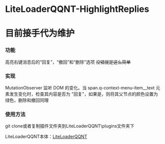 # LiteLoaderQQNT-HighlightReplies
# 目前接手代为维护

### 功能
高亮右键消息后的“回复”，“撤回”和“删除”选项
<del>没错就是这么简单</del>

### 实现
MutationObserver 监听 DOM 的变化。当 span.q-context-menu-item__text 元素发生变化时，检查其内容是否为 "回复"，如果是，则将其父节点的颜色设置为绿色，删除和撤回同理

### 使用方法
git clone或者复制插件文件夹到LiteLoaderQQNT\plugins文件夹下

LiteLoaderQQNT本体：[LiteLoaderQQNT](https://github.com/mo-jinran/LiteLoaderQQNT)
